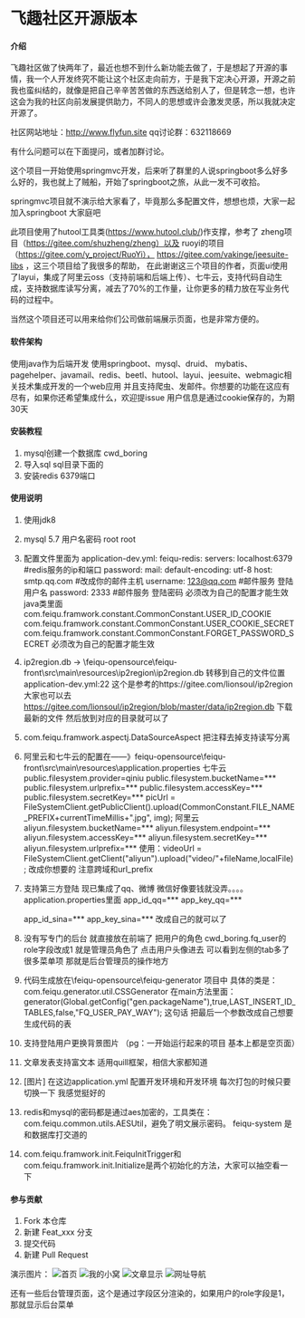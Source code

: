 # 飞趣社区开源版本

#### 介绍
飞趣社区做了快两年了，最近也想不到什么新功能去做了，于是想起了开源的事情，我一个人开发终究不能让这个社区走向前方，于是我下定决心开源，开源之前我也蛮纠结的，就像是把自己辛辛苦苦做的东西送给别人了，但是转念一想，也许这会为我的社区向前发展提供助力，不同人的思想或许会激发灵感，所以我就决定开源了。

社区网站地址：http://www.flyfun.site 
qq讨论群：632118669

有什么问题可以在下面提问，或者加群讨论。

这个项目一开始使用springmvc开发，后来听了群里的人说springboot多么好多么好的，我也就上了贼船，开始了springboot之旅，从此一发不可收拾。

springmvc项目就不演示给大家看了，毕竟那么多配置文件，想想也烦，大家一起加入springboot 大家庭吧

此项目使用了hutool工具类(https://www.hutool.club/)作支撑，参考了
zheng项目（https://gitee.com/shuzheng/zheng）以及
ruoyi的项目（https://gitee.com/y_project/RuoYi），
https://gitee.com/vakinge/jeesuite-libs
，这三个项目给了我很多的帮助，
在此谢谢这三个项目的作者，页面ui使用了layui，集成了阿里云oss（支持前端和后端上传）、七牛云，支持代码自动生成，支持数据库读写分离，减去了70%的工作量，让你更多的精力放在写业务代码的过程中。

当然这个项目还可以用来给你们公司做前端展示页面，也是非常方便的。



#### 软件架构
使用java作为后端开发 使用springboot、mysql、druid、 mybatis、pagehelper、javamail、redis、beetl、hutool、layui、jeesuite、webmagic相关技术集成开发的一个web应用
并且支持爬虫、发邮件。你想要的功能在这应有尽有，如果你还希望集成什么，欢迎提issue
用户信息是通过cookie保存的，为期30天 


#### 安装教程

1. mysql创建一个数据库 cwd_boring
2. 导入sql sql目录下面的
3. 安装redis 6379端口

#### 使用说明

1. 使用jdk8
2. mysql 5.7 用户名密码 root root
3. 配置文件里面为
    application-dev.yml:
        feiqu-redis:
          servers: localhost:6379 #redis服务的ip和端口
          password:
        mail:
            default-encoding: utf-8
            host:  smtp.qq.com #改成你的邮件主机
            username: 123@qq.com #邮件服务 登陆用户名
            password: 2333 #邮件服务 登陆密码
    必须改为自己的配置才能生效
    java类里面
    com.feiqu.framwork.constant.CommonConstant.USER_ID_COOKIE
    com.feiqu.framwork.constant.CommonConstant.USER_COOKIE_SECRET
    com.feiqu.framwork.constant.CommonConstant.FORGET_PASSWORD_SECRET 
    必须改为自己的配置才能生效
4. ip2region.db -> \feiqu-opensource\feiqu-front\src\main\resources\ip2region\ip2region.db 转移到自己的文件位置 application-dev.yml:22
    这个是参考的https://gitee.com/lionsoul/ip2region 
    大家也可以去 https://gitee.com/lionsoul/ip2region/blob/master/data/ip2region.db  下载最新的文件
    然后放到对应的目录就可以了
5. com.feiqu.framwork.aspectj.DataSourceAspect 把注释去掉支持读写分离
6. 阿里云和七牛云的配置在——》feiqu-opensource\feiqu-front\src\main\resources\application.properties
   七牛云
       public.filesystem.provider=qiniu
       public.filesystem.bucketName=***
       public.filesystem.urlprefix=***
       public.filesystem.accessKey=***
       public.filesystem.secretKey=***
        picUrl = FileSystemClient.getPublicClient().upload(CommonConstant.FILE_NAME_PREFIX+currentTimeMillis+".jpg", img);
   阿里云
       aliyun.filesystem.bucketName=***
       aliyun.filesystem.endpoint=***
       aliyun.filesystem.accessKey=***
       aliyun.filesystem.secretKey=***
       aliyun.filesystem.urlprefix=***
       使用：videoUrl = FileSystemClient.getClient("aliyun").upload("video/"+fileName,localFile);
   改成你想要的
   注意跨域和url_prefix 
7. 支持第三方登陆 现已集成了qq、微博  微信好像要钱就没弄。。。。
    application.properties里面
    app_id_qq=***
    app_key_qq=***
    
    app_id_sina=***
    app_key_sina=***
    改成自己的就可以了
8. 没有写专门的后台 就直接放在前端了 把用户的角色 cwd_boring.fq_user的role字段改成1 就是管理员角色了 
    点击用户头像进去 可以看到左侧的tab多了很多菜单项 那就是后台管理员的操作地方
   
    
9. 代码生成放在\feiqu-opensource\feiqu-generator 项目中
    具体的类是：com.feiqu.generator.util.CSSGenerator
    在main方法里面：generator(Global.getConfig("gen.packageName"),true,LAST_INSERT_ID_TABLES,false,"FQ_USER_PAY_WAY");
    这句话 把最后一个参数改成自己想要生成代码的表
10. 支持登陆用户更换背景图片 （pg：一开始运行起来的项目 基本上都是空页面）
11. 文章发表支持富文本 适用quill框架，相信大家都知道 
12. [图片] 在这边application.yml 配置开发环境和开发环境 每次打包的时候只要切换一下 我感觉挺好的
13. redis和mysql的密码都是通过aes加密的，工具类在：com.feiqu.common.utils.AESUtil，避免了明文展示密码。 feiqu-system 是和数据库打交道的
14. com.feiqu.framwork.init.FeiquInitTrigger和com.feiqu.framwork.init.Initialize是两个初始化的方法，大家可以抽空看一下


#### 参与贡献

1. Fork 本仓库
2. 新建 Feat_xxx 分支
3. 提交代码
4. 新建 Pull Request


演示图片：
![首页](https://images.gitee.com/uploads/images/2019/0415/212716_fb07524f_1233679.png "TIM图片20190415212647.png")
![我的小窝](https://images.gitee.com/uploads/images/2019/0415/212801_be0d1782_1233679.png "TIM图片20190415212747.png")
![文章显示](https://images.gitee.com/uploads/images/2019/0415/212852_0f216b2e_1233679.png "TIM图片20190415212836.png")
![网址导航](https://images.gitee.com/uploads/images/2019/0415/212953_3c777e7c_1233679.png "TIM图片20190415212936.png")

还有一些后台管理页面，这个是通过字段区分渲染的，如果用户的role字段是1，那就显示后台菜单